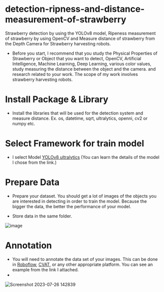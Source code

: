 # detection-ripness-and-distance-measurement-of-strawberry
Strawberry detection by using the YOLOv8 model, Ripeness measurement of strawberry by using OpenCV and Measure distance of strawberry from the Depth Camera for Strawberry harvesting robots.

* Before you start, I recommend that you study the Physical Properties of Strawberry or Object that you want to detect, OpenCV, Artificial Intelligence, Machine Learning, Deep Learning, various color values, study measuring the distance between the object and the camera. and research related to your work. The scope of my work involves strawberry harvesting robots.

# Install Package & Library

* Install the libraries that will be used for the detection system and measure distance.
  Ex. os, datetime, sqrt, ultralytics, openni, cv2 or numpy etc.

# Select Framework for train model

* I select Model [YOLOv8 ultralytics](https://github.com/ultralytics/ultralytics)
(You can learn the details of the model I chose from the link.)

# Prepare Data

* Prepare your dataset. You should get a lot of images of the objects you are interested in detecting in order to train the model. Because the bigger the data, the better the performance of your model.

* Store data in the same folder.

![image](https://github.com/smartfarmdiy/detection-ripeness-and-distance-measurement-of-strawberry/assets/63504401/911c6a78-71c9-42ed-a431-0505409facd0)

# Annotation

* You will need to annotate the data set of your images. This can be done in [Roboflow](https://www.youtube.com/watch?v=wuZtUMEiKWY&list=PLrQjg-8WJZpOnfbFXyOfLlVfkQnRUCjCO&index=13), [CVAT](https://www.youtube.com/watch?v=m9fH9OWn8YM&list=PLrQjg-8WJZpOnfbFXyOfLlVfkQnRUCjCO&index=12), or any other appropriate platform. You can see an example from the link I attached.
* 
![Screenshot 2023-07-26 142839](https://github.com/smartfarmdiy/detection-ripeness-and-distance-measurement-of-strawberry/assets/63504401/50861953-ac16-4693-873b-20d38857f787)





